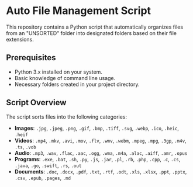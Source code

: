 # Auto File Management Script

This repository contains a Python script that automatically organizes files from an "UNSORTED" folder into designated folders based on their file extensions.

## Prerequisites

- Python 3.x installed on your system.
- Basic knowledge of command line usage.
- Necessary folders created in your project directory.

## Script Overview

The script sorts files into the following categories:

- **Images**: `.jpg`, `.jpeg`, `.png`, `.gif`, `.bmp`, `.tiff`, `.svg`, `.webp`, `.ico`, `.heic`, `.heif`
- **Videos**: `.mp4`, `.mkv`, `.avi`, `.mov`, `.flv`, `.wmv`, `.webm`, `.mpeg`, `.mpg`, `.3gp`, `.m4v`, `.ts`, `.vob`
- **Audio**: `.mp3`, `.wav`, `.flac`, `.aac`, `.ogg`, `.wma`, `.m4a`, `.alac`, `.aiff`, `.amr`, `.opus`
- **Programs**: `.exe`, `.bat`, `.sh`, `.py`, `.js`, `.jar`, `.pl`, `.rb`, `.php`, `.cpp`, `.c`, `.cs`, `.java`, `.go`, `.swift`, `.rs`, `.out`
- **Documents**: `.doc`, `.docx`, `.pdf`, `.txt`, `.rtf`, `.odt`, `.xls`, `.xlsx`, `.ppt`, `.pptx`, `.csv`, `.epub`, `.pages`, `.md`

